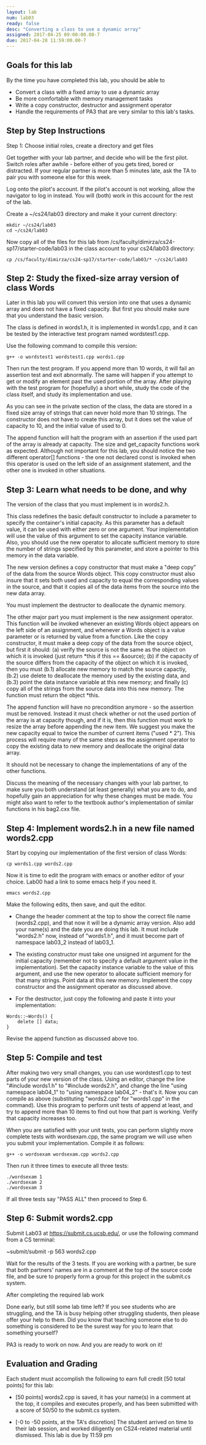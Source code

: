 ```yaml
---
layout: lab
num: lab03
ready: false 
desc: "Converting a class to use a dynamic array"
assigned: 2017-04-25 09:00:00.00-7
due: 2017-04-28 11:59:00.00-7
---
```


## Goals for this lab

By the time you have completed this lab, you should be able to

* Convert a class with a fixed array to use a dynamic array
* Be more comfortable with memory management tasks
* Write a copy constructor, destructor and assignment operator
* Handle the requirements of PA3 that are very similar to this lab's tasks.

## Step by Step Instructions

Step 1: Choose initial roles, create a directory and get files

Get together with your lab partner, and decide who will be the first pilot. Switch roles after awhile - before either of you gets tired, bored or distracted. If your regular partner is more than 5 minutes late, ask the TA to pair you with someone else for this week.

Log onto the pilot's account. If the pilot's account is not working, allow the navigator to log in instead. You will (both) work in this account for the rest of the lab.

Create a ~/cs24/lab03 directory and make it your current directory:

```
mkdir ~/cs24/lab03
cd ~/cs24/lab03
```

Now copy all of the files for this lab from /cs/faculty/dimirza/cs24-sp17/starter-code/lab03 in the class account to your cs24/lab03 directory:

```
cp /cs/faculty/dimirza/cs24-sp17/starter-code/lab03/* ~/cs24/lab03
```

## Step 2: Study the fixed-size array version of class Words

Later in this lab you will convert this version into one that uses a dynamic array and does not have a fixed capacity. But first you should make sure that you understand the basic version.

The class is defined in words1.h, it is implemented in words1.cpp, and it can be tested by the interactive test program named wordstest1.cpp.

Use the following command to compile this version:

```
g++ -o wordstest1 wordstest1.cpp words1.cpp
```

Then run the test program. If you append more than 10 words, it will fail an assertion test and exit abnormally. The same will happen if you attempt to get or modify an element past the used portion of the array.
After playing with the test program for (hopefully) a short while, study the code of the class itself, and study its implementation and use.

As you can see in the private section of the class, the data are stored in a fixed size array of strings that can never hold more than 10 strings. The constructor does not have to create this array, but it does set the value of capacity to 10, and the initial value of used to 0.

The append function will halt the program with an assertion if the used part of the array is already at capacity. The size and get_capacity functions work as expected. Although not important for this lab, you should notice the two different operator[] functions - the one not declared const is invoked when this operator is used on the left side of an assignment statement, and the other one is invoked in other situations.

## Step 3: Learn what needs to be done, and why

The version of the class that you must implement is in words2.h.

This class redefines the basic default constructor to include a parameter to specify the container's initial capacity. As this parameter has a default value, it can be used with either zero or one argument. Your implementation will use the value of this argument to set the capacity instance variable. Also, you should use the new operator to allocate sufficient memory to store the number of strings specified by this parameter, and store a pointer to this memory in the data variable.

The new version defines a copy constructor that must make a "deep copy" of the data from the source Words object. This copy constructor must also insure that it sets both used and capacity to equal the corresponding values in the source, and that it copies all of the data items from the source into the new data array.

You must implement the destructor to deallocate the dynamic memory.

The other major part you must implement is the new assignment operator. This function will be invoked whenever an existing Words object appears on the left side of an assignment, and whenever a Words object is a value parameter or is returned by value from a function. Like the copy constructor, it must make a deep copy of the data from the source object, but first it should: (a) verify the source is not the same as the object on which it is invoked (just return *this if this == &source); (b) if the capacity of the source differs from the capacity of the object on which it is invoked, then you must (b.1) allocate new memory to match the source capactiy, (b.2) use delete to deallocate the memory used by the existing data, and (b.3) point the data instance variable at this new memory; and finally (c) copy all of the strings from the source data into this new memory. The function must return the object *this.

The append function will have no precondition anymore - so the assertion must be removed. Instead it must check whether or not the used portion of the array is at capacity though, and if it is, then this function must work to resize the array before appending the new item. We suggest you make the new capacity equal to twice the number of current items ("used * 2"). This process will require many of the same steps as the assignment operator to copy the existing data to new memory and deallocate the original data array.

It should not be necessary to change the implementations of any of the other functions.

Discuss the meaning of the necessary changes with your lab partner, to make sure you both understand (at least generally) what you are to do, and hopefully gain an appreciation for why these changes must be made. You might also want to refer to the textbook author's implementation of similar functions in his bag2.cxx file.

## Step 4: Implement words2.h in a new file named words2.cpp

Start by copying our implementation of the first version of class Words:

```
cp words1.cpp words2.cpp
```

Now it is time to edit the program with emacs or another editor of your choice. Lab00 had a link to some emacs help if you need it.

```
emacs words2.cpp
```

Make the following edits, then save, and quit the editor.

* Change the header comment at the top to show the correct file name (words2.cpp), and that now it will be a dynamic array version. Also add your name(s) and the date you are doing this lab. It must include "words2.h" now, instead of "words1.h", and it must become part of namespace lab03_2 instead of lab03_1.

* The existing constructor must take one unsigned int argument for the initial capacity (remember not to specify a default argument value in the implementation). Set the capacity instance variable to the value of this argument, and use the new operator to allocate sufficient memory for that many strings. Point data at this new memory. Implement the copy constructor and the assignment operator as discussed above.

* For the destructor, just copy the following and paste it into your implementation:

```
Words::~Words() {
    delete [] data;
}
```
Revise the append function as discussed above too.

## Step 5: Compile and test

After making two very small changes, you can use wordstest1.cpp to test parts of your new version of the class. Using an editor, change the line "#include words1.h" to "#include words2.h", and change the line "using namespace lab04_1" to "using namespace lab04_2" - that's it. Now you can compile as above (substituting "words2.cpp" for "words1.cpp" in the command). Use this program to perform unit tests of append at least, and try to append more than 10 items to find out how that part is working. Verify that capacity increases too.

When you are satisfied with your unit tests, you can perform slightly more complete tests with wordsexam.cpp, the same program we will use when you submit your implementation. Compile it as follows:

```
g++ -o wordsexam wordsexam.cpp words2.cpp
```

Then run it three times to execute all three tests:
```
./wordsexam 1
./wordsexam 2
./wordsexam 3
```
If all three tests say "PASS ALL" then proceed to Step 6.

## Step 6: Submit words2.cpp

Submit Lab03 at https://submit.cs.ucsb.edu/, or use the following command from a CS terminal:

~submit/submit -p 563 words2.cpp

Wait for the results of the 3 tests.
If you are working with a partner, be sure that both partners' names are in a comment at the top of the source code file, and be sure to properly form a group for this project in the submit.cs system.

After completing the required lab work

Done early, but still some lab time left? If you see students who are struggling, and the TA is busy helping other struggling students, then please offer your help to them. Did you know that teaching someone else to do something is considered to be the surest way for you to learn that something yourself?

PA3 is ready to work on now. And you are ready to work on it!  

## Evaluation and Grading

Each student must accomplish the following to earn full credit [50 total points] for this lab:

* [50 points] words2.cpp is saved, it has your name(s) in a comment at the top, it compiles and executes properly, and has been submitted with a score of 50/50 to the submit.cs system.

* [-0 to -50 points, at the TA's discretion] The student arrived on time to their lab session, and worked diligently on CS24-related material until dismissed.
This lab is due by 11:59 pm  